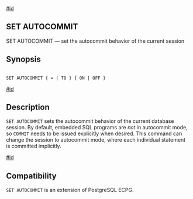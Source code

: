 [#id](#ECPG-SQL-SET-AUTOCOMMIT)

## SET AUTOCOMMIT

SET AUTOCOMMIT — set the autocommit behavior of the current session

## Synopsis

```

SET AUTOCOMMIT { = | TO } { ON | OFF }
```

[#id](#id-1.7.5.20.14.3)

## Description

`SET AUTOCOMMIT` sets the autocommit behavior of the current database session. By default, embedded SQL programs are *not* in autocommit mode, so `COMMIT` needs to be issued explicitly when desired. This command can change the session to autocommit mode, where each individual statement is committed implicitly.

[#id](#id-1.7.5.20.14.4)

## Compatibility

`SET AUTOCOMMIT` is an extension of PostgreSQL ECPG.